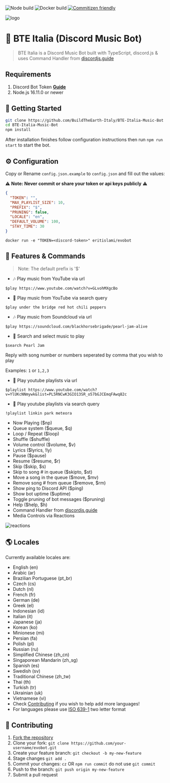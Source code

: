 ![Node build](https://github.com/eritislami/evobot/actions/workflows/node.yml/badge.svg)
![Docker build](https://github.com/eritislami/evobot/actions/workflows/docker.yml/badge.svg)
[![Commitizen friendly](https://img.shields.io/badge/commitizen-friendly-brightgreen.svg)](http://commitizen.github.io/cz-cli/)

![logo](https://user-images.githubusercontent.com/77931027/184246051-345c496a-b2ba-4208-884b-b94f006f240c.png)

# 🤖 BTE Italia (Discord Music Bot)

> BTE Italia is a Discord Music Bot built with TypeScript, discord.js & uses Command Handler from [discordjs.guide](https://discordjs.guide)

## Requirements

1. Discord Bot Token **[Guide](https://discordjs.guide/preparations/setting-up-a-bot-application.html#creating-your-bot)**
2. Node.js 16.11.0 or newer

## 🚀 Getting Started

```sh
git clone https://github.com/BuildTheEarth-Italy/BTE-Italia-Music-Bot
cd BTE-Italia-Music-Bot
npm install
```

After installation finishes follow configuration instructions then run `npm run start` to start the bot.

## ⚙️ Configuration

Copy or Rename `config.json.example` to `config.json` and fill out the values:

⚠️ **Note: Never commit or share your token or api keys publicly** ⚠️

```json
{
  "TOKEN": "",
  "MAX_PLAYLIST_SIZE": 10,
  "PREFIX": "$",
  "PRUNING": false,
  "LOCALE": "en",
  "DEFAULT_VOLUME": 100,
  "STAY_TIME": 30
}
```

```shell
docker run -e "TOKEN=<discord-token>" eritislami/evobot
```

## 📝 Features & Commands

> Note: The default prefix is '$'

- 🎶 Play music from YouTube via url

`$play https://www.youtube.com/watch?v=GLvohMXgcBo`

- 🔎 Play music from YouTube via search query

`$play under the bridge red hot chili peppers`

- 🎶 Play music from Soundcloud via url

`$play https://soundcloud.com/blackhorsebrigade/pearl-jam-alive`

- 🔎 Search and select music to play

`$search Pearl Jam`

Reply with song number or numbers seperated by comma that you wish to play

Examples: `1` or `1,2,3`

- 📃 Play youtube playlists via url

`$playlist https://www.youtube.com/watch?v=YlUKcNNmywk&list=PL5RNCwK3GIO13SR_o57bGJCEmqFAwq82c`

- 🔎 Play youtube playlists via search query

`!playlist linkin park meteora`

- Now Playing ($np)
- Queue system ($queue, $q)
- Loop / Repeat ($loop)
- Shuffle ($shuffle)
- Volume control ($volume, $v)
- Lyrics ($lyrics, !ly)
- Pause ($pause)
- Resume ($resume, $r)
- Skip ($skip, $s)
- Skip to song # in queue ($skipto, $st)
- Move a song in the queue ($move, $mv)
- Remove song # from queue ($remove, $rm)
- Show ping to Discord API ($ping)
- Show bot uptime ($uptime)
- Toggle pruning of bot messages ($pruning)
- Help ($help, $h)
- Command Handler from [discordjs.guide](https://discordjs.guide/)
- Media Controls via Reactions

![reactions](https://i.imgur.com/9S7Omf9.png)

## 🌎 Locales

Currently available locales are:

- English (en)
- Arabic (ar)
- Brazilian Portuguese (pt_br)
- Czech (cs)
- Dutch (nl)
- French (fr)
- German (de)
- Greek (el)
- Indonesian (id)
- Italian (it)
- Japanese (ja)
- Korean (ko)
- Minionese (mi)
- Persian (fa)
- Polish (pl)
- Russian (ru)
- Simplified Chinese (zh_cn)
- Singaporean Mandarin (zh_sg)
- Spanish (es)
- Swedish (sv)
- Traditional Chinese (zh_tw)
- Thai (th)
- Turkish (tr)
- Ukrainian (uk)
- Vietnamese (vi)
- Check [Contributing](#-contributing) if you wish to help add more languages!
- For languages please use [ISO 639-1](https://en.wikipedia.org/wiki/List_of_ISO_639-1_codes) two letter format

## 🤝 Contributing

1. [Fork the repository](https://github.com/eritislami/evobot/fork)
2. Clone your fork: `git clone https://github.com/your-username/evobot.git`
3. Create your feature branch: `git checkout -b my-new-feature`
4. Stage changes `git add .`
5. Commit your changes: `cz` OR `npm run commit` do not use `git commit`
6. Push to the branch: `git push origin my-new-feature`
7. Submit a pull request
